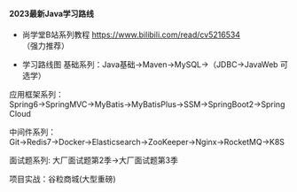 
#### 2023最新Java学习路线 
- 尚学堂B站系列教程
https://www.bilibili.com/read/cv5216534 （强力推荐） 

- 学习路线图
基础系列：Java基础→Maven→MySQL→（JDBC→JavaWeb 可选学）

应用框架系列：Spring6→SpringMVC→MyBatis→MyBatisPlus→SSM→SpringBoot2→SpringCloud

中间件系列：Git→Redis7→Docker→Elasticsearch→ZooKeeper→Nginx→RocketMQ→K8S

面试题系列: 大厂面试题第2季→大厂面试题第3季

项目实战：谷粒商城(大型重磅) 
